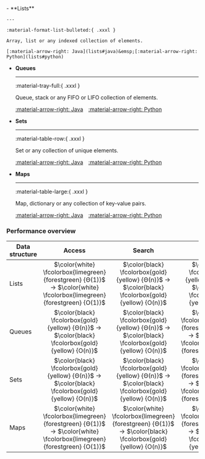 <div class="grid cards" markdown>
-   **Lists**

    ---

    :material-format-list-bulleted:{ .xxxl }

    Array, list or any indexed collection of elements.

    [:material-arrow-right: Java](lists#java)&emsp;[:material-arrow-right: Python](lists#python)

-   **Queues**

    ---

    :material-tray-full:{ .xxxl }

    Queue, stack or any FIFO or LIFO collection of elements.

    [:material-arrow-right: Java](queues#java)&emsp;[:material-arrow-right: Python](queues#python)

-   **Sets**

    ---

    :material-table-row:{ .xxxl }

    Set or any collection of unique elements.

    [:material-arrow-right: Java](sets#java)&emsp;[:material-arrow-right: Python](sets#python)

-   **Maps**

    ---

    :material-table-large:{ .xxxl }

    Map, dictionary or any collection of key-value pairs.

    [:material-arrow-right: Java](maps#java)&emsp;[:material-arrow-right: Python](maps#python)
</div>

### Performance overview

Data structure | Access | Search | Insert | Delete
--- | :---: | :---: | :---: | :---:
Lists | $\color{white} \fcolorbox{limegreen}{forestgreen} {Θ(1)}$ &rarr; $\color{white} \fcolorbox{limegreen}{forestgreen} {O(1)}$ | $\color{black} \fcolorbox{gold}{yellow} {Θ(n)}$ &rarr; $\color{black} \fcolorbox{gold}{yellow} {O(n)}$ | $\color{black} \fcolorbox{gold}{yellow} {Θ(n)}$ &rarr; $\color{black} \fcolorbox{gold}{yellow} {O(n)}$ | $\color{black} \fcolorbox{gold}{yellow} {Θ(n)}$ &rarr; $\color{black} \fcolorbox{gold}{yellow} {O(n)}$
Queues | $\color{black} \fcolorbox{gold}{yellow} {Θ(n)}$ &rarr; $\color{black} \fcolorbox{gold}{yellow} {O(n)}$ | $\color{black} \fcolorbox{gold}{yellow} {Θ(n)}$ &rarr; $\color{black} \fcolorbox{gold}{yellow} {O(n)}$ | $\color{white} \fcolorbox{limegreen}{forestgreen} {Θ(1)}$ &rarr; $\color{white} \fcolorbox{limegreen}{forestgreen} {O(1)}$ | $\color{white} \fcolorbox{limegreen}{forestgreen} {Θ(1)}$ &rarr; $\color{white} \fcolorbox{limegreen}{forestgreen} {O(1)}$
Sets | $\color{black} \fcolorbox{gold}{yellow} {Θ(n)}$ &rarr; $\color{black} \fcolorbox{gold}{yellow} {O(n)}$ | $\color{black} \fcolorbox{gold}{yellow} {Θ(n)}$ &rarr; $\color{black} \fcolorbox{gold}{yellow} {O(n)}$ | $\color{white} \fcolorbox{limegreen}{forestgreen} {Θ(1)}$ &rarr; $\color{white} \fcolorbox{limegreen}{forestgreen} {O(1)}$ | $\color{white} \fcolorbox{limegreen}{forestgreen} {Θ(1)}$ &rarr; $\color{white} \fcolorbox{limegreen}{forestgreen} {O(1)}$
Maps | $\color{white} \fcolorbox{limegreen}{forestgreen} {Θ(1)}$ &rarr; $\color{white} \fcolorbox{limegreen}{forestgreen} {O(1)}$ | $\color{white} \fcolorbox{limegreen}{forestgreen} {Θ(1)}$ &rarr; $\color{black} \fcolorbox{gold}{yellow} {O(n)}$ | $\color{white} \fcolorbox{limegreen}{forestgreen} {Θ(1)}$ &rarr; $\color{black} \fcolorbox{gold}{yellow} {O(n)}$ | $\color{white} \fcolorbox{limegreen}{forestgreen} {Θ(1)}$ &rarr; $\color{black} \fcolorbox{gold}{yellow} {O(n)}$
